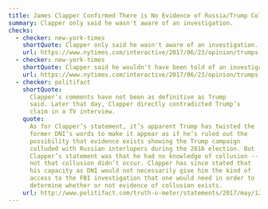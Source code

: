 ```yaml
---
title: James Clapper Confirmed There is No Evidence of Russia/Trump Collusion
summary: Clapper only said he wasn't aware of an investigation.
checks:
  - checker: new-york-times
    shortQuote: Clapper only said he wasn't aware of an investigation.
    url: https://www.nytimes.com/interactive/2017/06/23/opinion/trumps-lies.html
  - checker: new-york-times
    shortQuote: Clapper said he wouldn't have been told of an investigation into collusion.
    url: https://www.nytimes.com/interactive/2017/06/23/opinion/trumps-lies.html
  - checker: politifact
    shortQuote:
      Clapper’s comments have not been as definitive as Trump
      said. Later that day, Clapper directly contradicted Trump’s
      claim in a TV interview.
    quote:
      As for Clapper’s statement, it’s apparent Trump has twisted the
      former DNI’s words to make it appear as if he’s ruled out the
      possibility that evidence exists showing the Trump campaign
      colluded with Russian interlopers during the 2016 election. But
      Clapper’s statement was that he had no knowledge of collusion --
      not that collusion didn’t occur. Clapper has since stated that
      his capacity as DNI would not necessarily give him the kind of
      access to the FBI investigation that one would need in order to
      determine whether or not evidence of collusion exists.
    url: http://www.politifact.com/truth-o-meter/statements/2017/may/12/donald-trump/trumps-mostly-false-claim-clapper-said-no-collusio/
---
```

